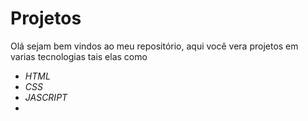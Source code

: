 # Projetos
Olá sejam bem vindos ao meu repositório, aqui você vera projetos em varias tecnologias tais elas como
 * *HTML*
 * *CSS*
 * *JASCRIPT*
 * 